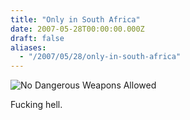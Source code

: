 ```yaml
---
title: "Only in South Africa"
date: 2007-05-28T00:00:00.000Z
draft: false
aliases:
  - "/2007/05/28/only-in-south-africa"
---
```

![No Dangerous Weapons Allowed](https://content.anmo.io/user-1-32e226f2f840f44972bc783beed4230e-nodangerousweaponsallowed.jpg)

Fucking hell.